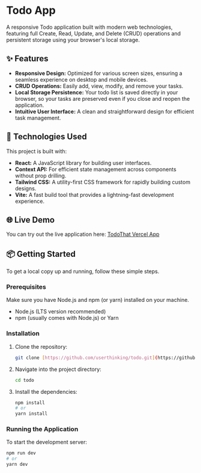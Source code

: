 # Todo App

A responsive Todo application built with modern web technologies, featuring full Create, Read, Update, and Delete (CRUD) operations and persistent storage using your browser's local storage.

## ✨ Features

* **Responsive Design:** Optimized for various screen sizes, ensuring a seamless experience on desktop and mobile devices.
* **CRUD Operations:** Easily add, view, modify, and remove your tasks.
* **Local Storage Persistence:** Your todo list is saved directly in your browser, so your tasks are preserved even if you close and reopen the application.
* **Intuitive User Interface:** A clean and straightforward design for efficient task management.

## 🚀 Technologies Used

This project is built with:

* **React:** A JavaScript library for building user interfaces.
* **Context API:** For efficient state management across components without prop drilling.
* **Tailwind CSS:** A utility-first CSS framework for rapidly building custom designs.
* **Vite:** A fast build tool that provides a lightning-fast development experience.

## 🌐 Live Demo

You can try out the live application here: [TodoThat Vercel App](https://todothat.vercel.app)

## 📦 Getting Started

To get a local copy up and running, follow these simple steps.

### Prerequisites

Make sure you have Node.js and npm (or yarn) installed on your machine.

* Node.js (LTS version recommended)
* npm (usually comes with Node.js) or Yarn

### Installation

1.  Clone the repository:
    ```bash
    git clone [https://github.com/userthinking/todo.git](https://github.com/userthinking/todo.git)
    ```
2.  Navigate into the project directory:
    ```bash
    cd todo
    ```
3.  Install the dependencies:
    ```bash
    npm install
    # or
    yarn install
    ```

### Running the Application

To start the development server:

```bash
npm run dev
# or
yarn dev
